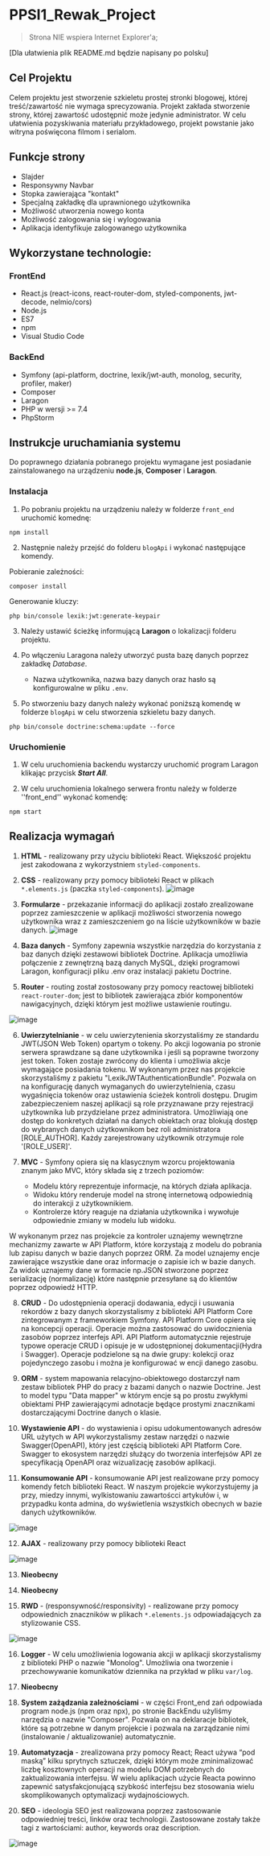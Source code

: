 # PPSI1_Rewak_Project

> Strona NIE wspiera Internet Explorer'a;

[Dla ułatwienia plik README.md będzie napisany po polsku]

## Cel Projektu

Celem projektu jest stworzenie szkieletu prostej stronki blogowej, której treść/zawartość nie wymaga sprecyzowania. Projekt zakłada stworzenie strony, której zawartość udostępnić może jedynie administrator. W celu ułatwienia pozyskiwania materiału przykładowego, projekt powstanie jako witryna poświęcona filmom i serialom.

## Funkcje strony

* Slajder
* Responsywny Navbar
* Stopka zawierająca "kontakt"
* Specjalną zakładkę dla uprawnionego użytkownika
* Możliwość utworzenia nowego konta
* Możliwość zalogowania się i wylogowania
* Aplikacja identyfikuje zalogowanego użytkownika

## Wykorzystane technologie:
### FrontEnd
* React.js (react-icons, react-router-dom, styled-components, jwt-decode, nelmio/cors)
* Node.js
* ES7
* npm
* Visual Studio Code
### BackEnd
* Symfony (api-platform, doctrine, lexik/jwt-auth, monolog, security, profiler, maker)
* Composer
* Laragon
* PHP w wersji >= 7.4
* PhpStorm 

## Instrukcje uruchamiania systemu

Do poprawnego działania pobranego projektu wymagane jest posiadanie zainstalowanego na urządzeniu **node.js**, **Composer** i **Laragon**.

### Instalacja
1. Po pobraniu projektu na urządzeniu należy w folderze ``front_end`` uruchomić komednę:
```
npm install
```
2. Następnie należy przejść do folderu ``blogApi`` i wykonać następujące komendy.

Pobieranie zależności:
```
composer install
```
Generowanie kluczy:
```
php bin/console lexik:jwt:generate-keypair
```
3. Należy ustawić ścieżkę informującą **Laragon** o lokalizacji folderu projektu.
 
4. Po włączeniu Laragona należy utworzyć pusta bazę danych poprzez zakładkę _Database_.
   - Nazwa użytkownika, nazwa bazy danych oraz hasło są konfigurowalne w pliku ``.env``. 

5. Po stworzeniu bazy danych należy wykonać poniższą komendę w folderze ``blogApi`` w celu stworzenia szkieletu bazy danych.
```
php bin/console doctrine:schema:update --force
```

### Uruchomienie
1. W celu uruchomienia backendu wystarczy uruchomić program Laragon klikając przycisk ***Start All***.

2. W celu uruchomienia lokalnego serwera frontu należy w folderze ''front_end'' wykonać komendę:
```
npm start
```

## Realizacja wymagań

1. **HTML** - realizowany przy użyciu biblioteki React. Większość projektu jest zakodowana z wykorzystniem ``styled-components``.
2. **CSS** - realizowany przy pomocy biblioteki React w plikach ``*.elements.js`` (paczka ``styled-components``).
![image](https://user-images.githubusercontent.com/72625642/118408780-4e928f00-b687-11eb-8541-989b33cd7d81.png)
3. **Formularze** - przekazanie informacji do aplikacji zostało zrealizowane poprzez zamieszczenie w aplikacji możliwości stworzenia nowego użytkownika wraz z zamieszczeniem go na liście użytkowników w bazie danych.
![image](https://user-images.githubusercontent.com/72625642/118408618-ada3d400-b686-11eb-91de-2900de7eaf7e.png)

4. **Baza danych** - Symfony zapewnia wszystkie narzędzia do korzystania z baz danych dzięki zestawowi bibliotek Doctrine. Aplikacja umożliwia połączenie z zewnętrzną bazą danych MySQL, dzięki programowi Laragon, konfiguracji pliku .env oraz instalacji pakietu Doctrine. 

5. **Router** - routing został zostosowany przy pomocy reactowej biblioteki ``react-router-dom``; jest to bibliotek zawierająca zbiór komponentów nawigacyjnych, dzięki którym jest możliwe ustawienie routingu.

![image](https://user-images.githubusercontent.com/72625642/118409624-a16e4580-b68b-11eb-9cde-96080b7be678.png)

6. **Uwierzytelnianie** - w celu uwierzytenienia skorzystaliśmy ze standardu JWT(JSON Web Token) opartym o tokeny. Po akcji logowania po stronie serwera sprawdzane są dane użytkownika i jeśli są poprawne tworzony jest token. Token zostaje zwrócony do klienta i umożliwia akcje wymagające posiadania tokenu. W wykonanym przez nas projekcie skorzystaliśmy z pakietu "LexikJWTAuthenticationBundle". Pozwala on na konfigurację danych wymaganych do uwierzytelnienia, czasu wygaśnięcia tokenów oraz ustawienia ścieżek kontroli dostępu. Drugim zabezpieczeniem naszej aplikacji są role przyznawane przy rejestracji użytkownika lub przydzielane przez administratora. Umożliwiają one dostęp do konkretych działań na danych obiektach oraz blokują dostęp do wybranych danych użytkownikom bez roli administratora [ROLE_AUTHOR]. Każdy zarejestrowany użytkownik otrzymuje role '[ROLE_USER]'.

7. **MVC** - Symfony opiera się na klasycznym wzorcu projektowania znanym jako MVC, który składa się z trzech poziomów: 
   - Modelu który reprezentuje informacje, na których działa aplikacja.
   - Widoku który renderuje model na stronę internetową odpowiednią do interakcji z użytkownikiem.
   - Kontrolerze który reaguje na działania użytkownika i wywołuje odpowiednie zmiany w modelu lub widoku.

W wykonanym przez nas projekcie za kontroler uznajemy wewnętrzne mechanizmy zawarte w API Platform, które korzystają z modelu do pobrania lub zapisu danych w bazie danych poprzez ORM. Za model uznajemy encje zawierające wszystkie dane oraz informacje o zapisie ich w bazie danych. Za widok uznajemy dane w formacie np.JSON stworzone poprzez serializację (normalizację) które następnie przesyłane są do klientów poprzez odpowiedź HTTP.

8. **CRUD** - Do udostępnienia operacji dodawania, edycji i usuwania rekordów z bazy danych skorzystalismy z biblioteki API Platform Core zintegrowanym z frameworkiem Symfony. API Platform Core opiera się na koncepcji operacji. Operacje można zastosować do uwidocznienia zasobów poprzez interfejs API. API Platform automatycznie rejestruje typowe operacje CRUD i opisuje je w udostępnionej dokumentacji(Hydra i Swagger). Operacje podzielone są na dwie grupy: kolekcji oraz pojedynczego zasobu i można je konfigurować w encji danego zasobu.

9. **ORM** - system mapowania relacyjno-obiektowego dostarczył nam zestaw bibliotek PHP do pracy z bazami danych o nazwie Doctrine. Jest to model typu "Data mapper" w którym encje są po prostu zwykłymi obiektami PHP zawierającymi adnotacje będące prostymi znacznikami dostarczającymi Doctrine danych o klasie.

10. **Wystawienie API** - do wystawienia i opisu udokumentowanych adresów URL użytych w API wykorzystalismy zestaw narzędzi o nazwie Swagger(OpenAPI), który jest częścią biblioteki API Platform Core. Swagger to ekosystem narzędzi służący do tworzenia interfejsów API ze specyfikacją OpenAPI oraz wizualizację zasobów aplikacji.

11. **Konsumowanie API** - konsumowanie API jest realizowane przy pomocy komendy fetch biblioteki React. W naszym projekcie wykorzystujemy ja przy, miedzy innymi, wylkistowaniu zawartoścci artykułów i, w przypadku konta admina, do wyświetlenia wszystkich obecnych w bazie danych użytkowników.

![image](https://user-images.githubusercontent.com/72625642/118409212-88fd2b80-b689-11eb-99b6-8940b92866ad.png)

12. **AJAX** - realizowany przy pomocy biblioteki React

![image](https://user-images.githubusercontent.com/72625642/118409662-e09c9680-b68b-11eb-98f1-7bd88a94d17d.png)

13. **Nieobecny**

14. **Nieobecny**

15. **RWD** - (responsywność/responsivity) - realizowane przy pomocy odpowiednich znaczników w plikach ``*.elements.js`` odpowiadających za stylizowanie CSS.

![image](https://user-images.githubusercontent.com/72625642/118408825-7aae1000-b687-11eb-949e-bc2e19160be4.png)

16. **Logger** - W celu umożliwienia logowania akcji w aplikacji skorzystalismy z biblioteki PHP o nazwie "Monolog". Umożliwia ona tworzenie i przechowywanie komunikatów dziennika na przykład w pliku ``var/log``.

17. **Nieobecny**

18. **System zażądzania zależnościami** - w części Front_end zań odpowiada program node.js (npm oraz npx), po stronie BackEndu użyliśmy narzędzia o nazwie "Composer". Pozwala on na deklaracje bibliotek, które są potrzebne w danym projekcie i pozwala na zarządzanie nimi (instalowanie / aktualizowanie) automatycznie. 

19. **Automatyzacja** - zrealizowana przy pomocy React; React używa “pod maską” kilku sprytnych sztuczek, dzięki którym może zminimalizować liczbę kosztownych operacji na modelu DOM potrzebnych do zaktualizowania interfejsu. W wielu aplikacjach użycie Reacta powinno zapewnić satysfakcjonującą szybkość interfejsu bez stosowania wielu skomplikowanych optymalizacji wydajnościowych.

20. **SEO** - ideologia SEO jest realizowana poprzez zastosowanie odpowiedniej treści, linków oraz technologii. Zastosowane zostały także tagi <meta> z wartościami: author, keywords oraz description. 

![image](https://user-images.githubusercontent.com/72625642/118409420-9961d600-b68a-11eb-9e86-8cc5e0959421.png)
 
